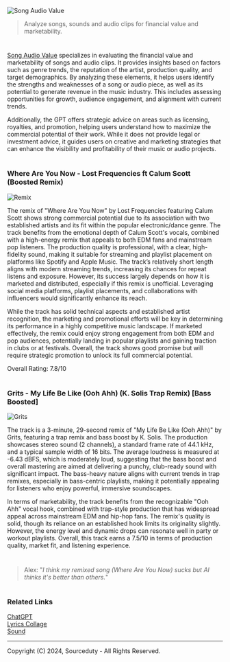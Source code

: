 ![Song Audio Value](https://github.com/user-attachments/assets/ec372882-ae3b-4a22-a042-e18fa1c9cdd4)

>  Analyze songs, sounds and audio clips for financial value and marketability.

#

[Song Audio Value](https://chatgpt.com/g/g-avVHyjlwM-song-audio-value) specializes in evaluating the financial value and marketability of songs and audio clips. It provides insights based on factors such as genre trends, the reputation of the artist, production quality, and target demographics. By analyzing these elements, it helps users identify the strengths and weaknesses of a song or audio piece, as well as its potential to generate revenue in the music industry. This includes assessing opportunities for growth, audience engagement, and alignment with current trends.

Additionally, the GPT offers strategic advice on areas such as licensing, royalties, and promotion, helping users understand how to maximize the commercial potential of their work. While it does not provide legal or investment advice, it guides users on creative and marketing strategies that can enhance the visibility and profitability of their music or audio projects.

#
### Where Are You Now - Lost Frequencies ft Calum Scott (Boosted Remix)

![Remix](https://github.com/user-attachments/assets/228ab125-39f6-4c71-84c6-5c70948e14cf)

The remix of "Where Are You Now" by Lost Frequencies featuring Calum Scott shows strong commercial potential due to its association with two established artists and its fit within the popular electronic/dance genre. The track benefits from the emotional depth of Calum Scott's vocals, combined with a high-energy remix that appeals to both EDM fans and mainstream pop listeners. The production quality is professional, with a clear, high-fidelity sound, making it suitable for streaming and playlist placement on platforms like Spotify and Apple Music. The track’s relatively short length aligns with modern streaming trends, increasing its chances for repeat listens and exposure. However, its success largely depends on how it is marketed and distributed, especially if this remix is unofficial. Leveraging social media platforms, playlist placements, and collaborations with influencers would significantly enhance its reach.

While the track has solid technical aspects and established artist recognition, the marketing and promotional efforts will be key in determining its performance in a highly competitive music landscape. If marketed effectively, the remix could enjoy strong engagement from both EDM and pop audiences, potentially landing in popular playlists and gaining traction in clubs or at festivals. Overall, the track shows good promise but will require strategic promotion to unlock its full commercial potential.

Overall Rating: 7.8/10

#
### Grits - My Life Be Like (Ooh Ahh) (K. Solis Trap Remix) [Bass Boosted]

![Grits](https://github.com/user-attachments/assets/b89d5e20-ca5d-46f1-89e7-b834e8a89d13)

The track is a 3-minute, 29-second remix of "My Life Be Like (Ooh Ahh)" by Grits, featuring a trap remix and bass boost by K. Solis. The production showcases stereo sound (2 channels), a standard frame rate of 44.1 kHz, and a typical sample width of 16 bits. The average loudness is measured at -6.43 dBFS, which is moderately loud, suggesting that the bass boost and overall mastering are aimed at delivering a punchy, club-ready sound with significant impact. The bass-heavy nature aligns with current trends in trap remixes, especially in bass-centric playlists, making it potentially appealing for listeners who enjoy powerful, immersive soundscapes.

In terms of marketability, the track benefits from the recognizable "Ooh Ahh" vocal hook, combined with trap-style production that has widespread appeal across mainstream EDM and hip-hop fans. The remix's quality is solid, though its reliance on an established hook limits its originality slightly. However, the energy level and dynamic drops can resonate well in party or workout playlists. Overall, this track earns a 7.5/10 in terms of production quality, market fit, and listening experience.

#

> Alex: "*I think my remixed song (Where Are You Now) sucks but AI thinks it's better than others.*"

#
### Related Links

[ChatGPT](https://github.com/sourceduty/ChatGPT)
<br>
[Lyrics Collage](https://github.com/sourceduty/Lyrics_Collage)
<br>
[Sound](https://github.com/sourceduty/Sound)

***
Copyright (C) 2024, Sourceduty - All Rights Reserved.
